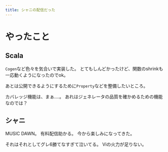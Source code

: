 ```yaml
---
title: シャニの配信だった
---
```


# やったこと

## Scala

`Cogen`など色々を気合いで実装した。
とてもしんどかったけど、関数のshrinkも一応動くようになったのでok。

あとは公開できるようにするために`Property`などを整備したいところ。

カバレッジ機能は、まぁ‥‥。
あれはジェネレータの品質を確かめるための機能なのでは？

## シャニ

MUSIC DAWN。
有料配信助かる。
今から楽しみになってきた。

それはそれとしてグレ6勝てなすぎて泣いてる。
Viの火力が足りない。
